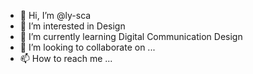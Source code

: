 - 👋 Hi, I’m @ly-sca
- 👀 I’m interested in Design
- 🌱 I’m currently learning Digital Communication Design
- 💞️ I’m looking to collaborate on ...
- 📫 How to reach me ...

<!---
ly-sca/ly-sca is a ✨ special ✨ repository because its `README.md` (this file) appears on your GitHub profile.
You can click the Preview link to take a look at your changes.
--->
